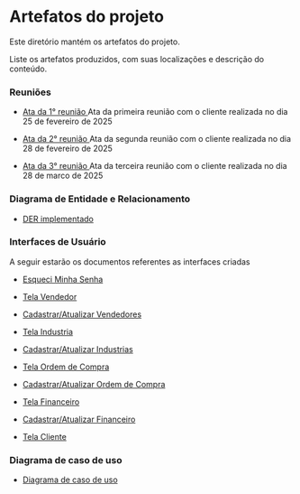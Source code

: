 # Artefatos do projeto

Este diretório mantém os artefatos do projeto.

Liste os artefatos produzidos, com suas localizações e descrição do conteúdo.

### Reuniões

- [Ata da 1° reunião ](./atas/Ata1reuniao.pdf) Ata da primeira reunião com o cliente realizada no dia 25 de fevereiro de 2025

- [Ata da 2° reunião ](./atas/Ata2reuniao.pdf) Ata da segunda reunião com o cliente realizada no dia 28 de fevereiro de 2025

- [Ata da 3° reunião ](./atas/Ata3reuniao.pdf) Ata da terceira reunião com o cliente realizada no dia 28 de marco de 2025

### Diagrama de Entidade e Relacionamento

- [DER implementado ](./DER/DER.pdf)

### Interfaces de Usuário

A seguir estarão os documentos referentes as interfaces criadas

- [Esqueci Minha Senha ](userInterface/InterfacedeusuarioEsqueciminhasenha.pdf)

- [Tela Vendedor ](userInterface/InterfacedeusuarioTelaVendedor.pdf)

- [Cadastrar/Atualizar Vendedores ](userInterface/InterfacedeusuarioCadastroVendedor.pdf)

- [Tela Industria ](userInterface/InterfacedeusuarioTelaIndustria.pdf)

- [Cadastrar/Atualizar Industrias ](userInterface.pdf)

- [Tela Ordem de Compra ](userInterface/ordemDeCompra/InterfaceDeUsuárioOrdensDeCompra.pdf)

- [Cadastrar/Atualizar Ordem de Compra ](userInterface/ordemDeCompra/InterfaceDeUsuárioCadastrar_EditarOrdemDeCompra.pdf)

- [Tela Financeiro ](userInterface/InterfacedeusuarioTelaFinanceiro.pdf)

- [Cadastrar/Atualizar Financeiro ](userInterface/InterfacedeusuarioRegistroFinanceiro.pdf)

- [Tela Cliente ](userInterface/InterfacedeusuárioTelaCliente.pdf)

### Diagrama de caso de uso
- [Diagrama de caso de uso](UserCaseDiagram/userCaseDiagram_v2_AmplaSystem.pdf)


